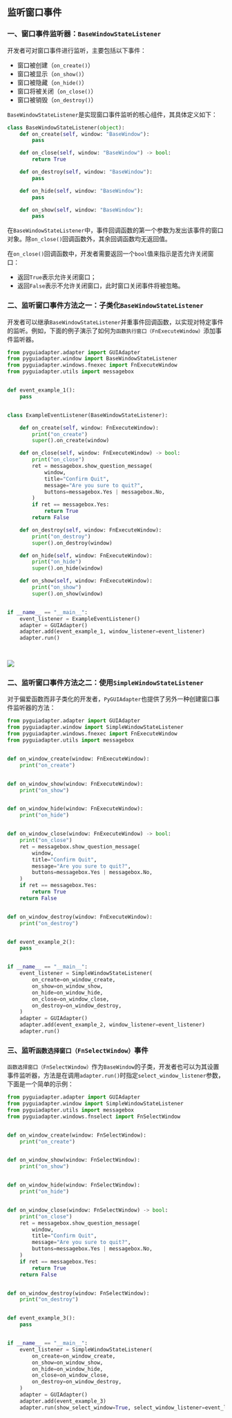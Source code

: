 ## 监听窗口事件

### 一、窗口事件监听器：`BaseWindowStateListener`
开发者可对窗口事件进行监听，主要包括以下事件：

- 窗口被创建（`on_create()`）
- 窗口被显示（`on_show()`）
- 窗口被隐藏（`on_hide()`）
- 窗口将被关闭（`on_close()`）
- 窗口被销毁（`on_destroy()`）

`BaseWindowStateListener`是实现窗口事件监听的核心组件，其具体定义如下：

```python
class BaseWindowStateListener(object):
    def on_create(self, window: "BaseWindow"):
        pass

    def on_close(self, window: "BaseWindow") -> bool:
        return True

    def on_destroy(self, window: "BaseWindow"):
        pass

    def on_hide(self, window: "BaseWindow"):
        pass

    def on_show(self, window: "BaseWindow"):
        pass

```

在`BaseWindowStateListener`中，事件回调函数的第一个参数为发出该事件的窗口对象。除`on_close()`回调函数外，其余回调函数均无返回值。

在`on_close()`回调函数中，开发者需要返回一个`bool`值来指示是否允许关闭窗口：

- 返回`True`表示允许关闭窗口；
- 返回`False`表示不允许关闭窗口，此时窗口关闭事件将被忽略。

### 二、监听窗口事件方法之一：子类化`BaseWindowStateListener`
开发者可以继承`BaseWindowStateListener`并重事件回调函数，以实现对特定事件的监听。例如，下面的例子演示了如何为`函数执行窗口（FnExecuteWindow）`添加事件监听器。

```python
from pyguiadapter.adapter import GUIAdapter
from pyguiadapter.window import BaseWindowStateListener
from pyguiadapter.windows.fnexec import FnExecuteWindow
from pyguiadapter.utils import messagebox


def event_example_1():
    pass


class ExampleEventListener(BaseWindowStateListener):

    def on_create(self, window: FnExecuteWindow):
        print("on_create")
        super().on_create(window)

    def on_close(self, window: FnExecuteWindow) -> bool:
        print("on_close")
        ret = messagebox.show_question_message(
            window,
            title="Confirm Quit",
            message="Are you sure to quit?",
            buttons=messagebox.Yes | messagebox.No,
        )
        if ret == messagebox.Yes:
            return True
        return False

    def on_destroy(self, window: FnExecuteWindow):
        print("on_destroy")
        super().on_destroy(window)

    def on_hide(self, window: FnExecuteWindow):
        print("on_hide")
        super().on_hide(window)

    def on_show(self, window: FnExecuteWindow):
        print("on_show")
        super().on_show(window)


if __name__ == "__main__":
    event_listener = ExampleEventListener()
    adapter = GUIAdapter()
    adapter.add(event_example_1, window_listener=event_listener)
    adapter.run()

    
```

<img src="../images/window_event_example_1.gif" />

### 二、监听窗口事件方法之二：使用`SimpleWindowStateListener`

对于偏爱函数而非子类化的开发者，`PyGUIAdapter`也提供了另外一种创建窗口事件监听器的方法：

```python
from pyguiadapter.adapter import GUIAdapter
from pyguiadapter.window import SimpleWindowStateListener
from pyguiadapter.windows.fnexec import FnExecuteWindow
from pyguiadapter.utils import messagebox


def on_window_create(window: FnExecuteWindow):
    print("on_create")


def on_window_show(window: FnExecuteWindow):
    print("on_show")


def on_window_hide(window: FnExecuteWindow):
    print("on_hide")


def on_window_close(window: FnExecuteWindow) -> bool:
    print("on_close")
    ret = messagebox.show_question_message(
        window,
        title="Confirm Quit",
        message="Are you sure to quit?",
        buttons=messagebox.Yes | messagebox.No,
    )
    if ret == messagebox.Yes:
        return True
    return False


def on_window_destroy(window: FnExecuteWindow):
    print("on_destroy")


def event_example_2():
    pass


if __name__ == "__main__":
    event_listener = SimpleWindowStateListener(
        on_create=on_window_create,
        on_show=on_window_show,
        on_hide=on_window_hide,
        on_close=on_window_close,
        on_destroy=on_window_destroy,
    )
    adapter = GUIAdapter()
    adapter.add(event_example_2, window_listener=event_listener)
    adapter.run()

```

### 三、监听`函数选择窗口（FnSelectWindow）`事件

`函数选择窗口（FnSelectWindow）`作为`BaseWindow`的子类，开发者也可以为其设置事件监听器，方法是在调用`adapter.run()`时指定`select_window_listener`参数，下面是一个简单的示例：

```python
from pyguiadapter.adapter import GUIAdapter
from pyguiadapter.window import SimpleWindowStateListener
from pyguiadapter.utils import messagebox
from pyguiadapter.windows.fnselect import FnSelectWindow


def on_window_create(window: FnSelectWindow):
    print("on_create")


def on_window_show(window: FnSelectWindow):
    print("on_show")


def on_window_hide(window: FnSelectWindow):
    print("on_hide")


def on_window_close(window: FnSelectWindow) -> bool:
    print("on_close")
    ret = messagebox.show_question_message(
        window,
        title="Confirm Quit",
        message="Are you sure to quit?",
        buttons=messagebox.Yes | messagebox.No,
    )
    if ret == messagebox.Yes:
        return True
    return False


def on_window_destroy(window: FnSelectWindow):
    print("on_destroy")


def event_example_3():
    pass


if __name__ == "__main__":
    event_listener = SimpleWindowStateListener(
        on_create=on_window_create,
        on_show=on_window_show,
        on_hide=on_window_hide,
        on_close=on_window_close,
        on_destroy=on_window_destroy,
    )
    adapter = GUIAdapter()
    adapter.add(event_example_3)
    adapter.run(show_select_window=True, select_window_listener=event_listener)
```

